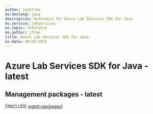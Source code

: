 ```yaml
---
author: joshfree
ms.devlang: java
description: Reference for Azure Lab Services SDK for Java
ms.service: labservices
ms.topic: reference
ms.author: jfree
title: Azure Lab Services SDK for Java
ms.data: 09/22/2022
---
```

# Azure Lab Services SDK for Java - latest

## Management packages - latest
[!INCLUDE [mgmt-packages](lab-services-mgmt-index.md)]